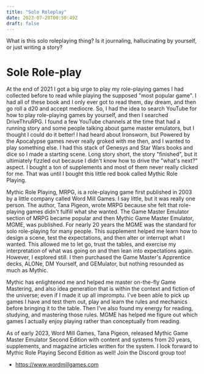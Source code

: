 ```yaml
---
title: "Solo Roleplay"
date: 2023-07-28T00:50:49Z
draft: false
---
```

What is this solo roleplaying thing? Is it journaling, hallucinating by
yourself, or just writing a story?

# Sole Role-play

At the end of 2021 I got a big urge to play my role-playing games I had
collected before to read while playing the supposed "most popular game". I had
all of these book and I only ever got to read them, day dream, and then go roll
a d20 and accept mediocre. So, I had the idea to search YouTube for how to play
role-playing games by yourself, and then I searched DriveThruRPG. I found a few
YouTube channels at the time that had a running story and some people talking
about game master emulators, but I thought I could do it better! I had heard
about Ironsworn, but Powered by the Apocalypse games never really groked with me
then, and I wanted to play something else. I had this stack of Genesys and Star
Wars books and dice so I made a starting scene. Long story short, the story
"finished", but it ultimiately fizzled out because I didn't know how to drive
the "what's next?" aspect. I bought a ton of supplements and most of them never
really clicked for me. That was until I bought this little red book called
Mythic Role Playing.

Mythic Role Playing, MRPG, is a role-playing game first published in 2003 by a
little company called Word Mill Games. I say little, but it was really one
person. The author, Tana Pigeon, wrote MRPG because she felt that role-playing
games didn't fulfill what she wanted. The Game Master Emulator section of MRPG
became popular and then Mythic Game Master Emulator, MGME, was published. For
nearly 20 years the MGME was the standard for solo role-playing for many people.
This supplement helped me learn how to design a scene, test the expectations,
and then alter or interrupt what I wanted. This allowed me to let go, trust the
tables, and exercise my interpretation of what was going on and then lean into
expectations again. However, I explored still. I then purchased the Game
Master's Apprentice decks, ALONe, DM Yourself, and GEMulator, but nothing
resounded as much as Mythic.

Mythic has enlightened me and helped me master on-the-fly Game Mastering, and
also idea generation that is within the context and fiction of the universe;
even if I made it up all impromptu. I've been able to pick up games I have and
test them out, play and learn the rules and mechanics before bringing it to the
table. Then I've also found my energy for reading, studying, and mastering those
rules. MGME has helped me figure out which games I actually enjoy playing rather
than conceptually from reading.

As of early 2023, Word Mill Games, Tana Pigeon, released Mythic Game Master
Emulator Second Edition with content and systems from 20 years, supplements, and
magazine articles written for the system. I look forward to Mythic Role Playing
Second Edition as well! Join the Discord group too!

- https://www.wordmillgames.com
